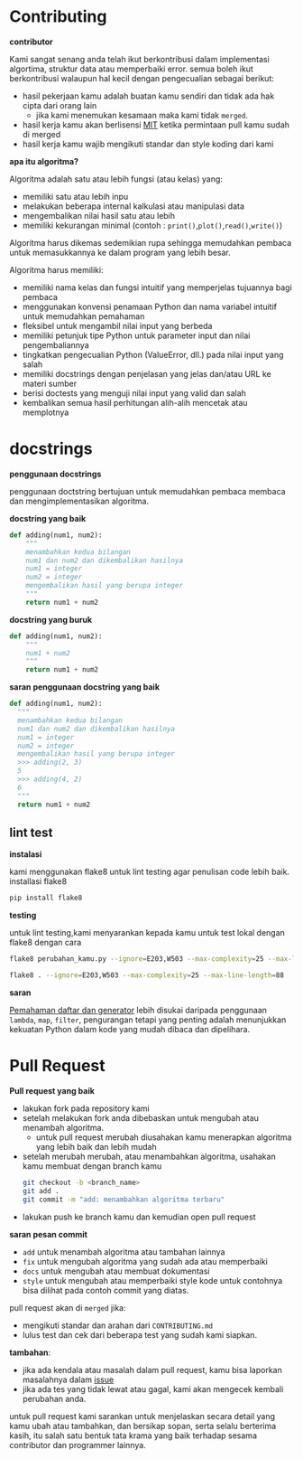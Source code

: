 # Contributing

**contributor**

Kami sangat senang anda telah ikut berkontribusi dalam implementasi algortima, struktur data atau memperbaiki error.
semua boleh ikut berkontribusi walaupun hal kecil dengan pengecualian sebagai berikut:

- hasil pekerjaan kamu adalah buatan kamu sendiri dan tidak ada hak cipta dari orang lain
  - jika kami menemukan kesamaan maka kami tidak `merged`.
- hasil kerja kamu akan berlisensi [MIT](LICENSE) ketika permintaan pull kamu sudah di merged
- hasil kerja kamu wajib mengikuti standar dan style koding dari kami

**apa itu algoritma?**

Algoritma adalah satu atau lebih fungsi (atau kelas) yang:

- memiliki satu atau lebih inpu
- melakukan beberapa internal kalkulasi atau manipulasi data
- mengembalikan nilai hasil satu atau lebih
- memiliki kekurangan minimal (contoh : `print()`,`plot()`,`read()`,`write()`)

Algoritma harus dikemas sedemikian rupa sehingga memudahkan pembaca untuk memasukkannya ke dalam program yang lebih besar.

Algoritma harus memiliki:

- memiliki nama kelas dan fungsi intuitif yang memperjelas tujuannya bagi pembaca
- menggunakan konvensi penamaan Python dan nama variabel intuitif untuk memudahkan pemahaman
- fleksibel untuk mengambil nilai input yang berbeda
- memiliki petunjuk tipe Python untuk parameter input dan nilai pengembaliannya
- tingkatkan pengecualian Python (ValueError, dll.) pada nilai input yang salah
- memiliki docstrings dengan penjelasan yang jelas dan/atau URL ke materi sumber
- berisi doctests yang menguji nilai input yang valid dan salah
- kembalikan semua hasil perhitungan alih-alih mencetak atau memplotnya

# docstrings

**penggunaan docstrings**

penggunaan doctstring bertujuan untuk memudahkan pembaca membaca dan mengimplementasikan algoritma.

**docstring yang baik**

```py
def adding(num1, num2):
    """
    menambahkan kedua bilangan
    num1 dan num2 dan dikembalikan hasilnya
    num1 = integer
    num2 = integer
    mengembalikan hasil yang berupa integer
    """
    return num1 + num2
```

**docstring yang buruk**

```py
def adding(num1, num2):
    """
    num1 + num2
    """
    return num1 + num2
```

**saran penggunaan docstring yang baik**
```py
def adding(num1, num2):
  """
  menambahkan kedua bilangan
  num1 dan num2 dan dikembalikan hasilnya
  num1 = integer
  num2 = integer
  mengembalikan hasil yang berupa integer
  >>> adding(2, 3)
  5
  >>> adding(4, 2)
  6
  """
  return num1 + num2
```

## lint test
**instalasi**

kami menggunakan flake8 untuk lint testing agar penulisan code lebih baik.
installasi flake8
```bash
pip install flake8
```

**testing**

untuk lint testing,kami menyarankan kepada kamu untuk test lokal dengan flake8 dengan cara
```bash
flake8 perubahan_kamu.py --ignore=E203,W503 --max-complexity=25 --max-line-length=88
```
```bash
flake8 . --ignore=E203,W503 --max-complexity=25 --max-line-length=88
```

**saran**

[Pemahaman daftar dan generator](https://docs.python.org/3/tutorial/datastructures.html#list-comprehensions) lebih disukai daripada penggunaan `lambda`, `map`, `filter`, pengurangan tetapi yang penting adalah menunjukkan kekuatan Python dalam kode yang mudah dibaca dan dipelihara.

# Pull Request

**Pull request yang baik**

- lakukan fork pada repository kami
- setelah melakukan fork anda dibebaskan untuk mengubah atau menambah algoritma.
  - untuk pull request merubah diusahakan kamu menerapkan algoritma yang lebih baik dan lebih mudah
- setelah merubah merubah, atau menambahkan algoritma, usahakan kamu membuat dengan branch kamu
  ```bash
  git checkout -b <branch_name>
  git add .
  git commit -m "add: menambahkan algoritma terbaru"
  ```
- lakukan push ke branch kamu dan kemudian open pull request

**saran pesan commit**

- `add` untuk menambah algoritma atau tambahan lainnya
- `fix` untuk mengubah algoritma yang sudah ada atau memperbaiki
- `docs` untuk mengubah atau membuat dokumentasi
- `style` untuk mengubah atau memperbaiki style kode
  untuk contohnya bisa dilihat pada contoh commit yang diatas.

pull request akan di `merged` jika:

- mengikuti standar dan arahan dari `CONTRIBUTING.md`
- lulus test dan cek dari beberapa test yang sudah kami siapkan.

**tambahan**:

- jika ada kendala atau masalah dalam pull request, kamu bisa laporkan masalahnya dalam [issue](https://github.com/bellshade/PythonAlgorithm/issues)
- jika ada tes yang tidak lewat atau gagal, kami akan mengecek kembali perubahan anda.

untuk pull request kami sarankan untuk menjelaskan secara detail yang kamu ubah atau tambahkan, dan bersikap sopan,
serta selalu berterima kasih, itu salah satu bentuk tata krama yang baik terhadap sesama contributor dan programmer lainnya.
